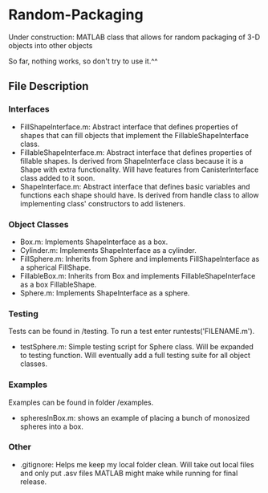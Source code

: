 # Random-Packaging
Under construction: MATLAB class that allows for random packaging of 3-D objects into other objects

So far, nothing works, so don't try to use it.^^

## File Description

### Interfaces
- FillShapeInterface.m: Abstract interface that defines properties of shapes that can fill objects that implement the FillableShapeInterface class.
- FillableShapeInterface.m: Abstract interface that defines properties of fillable shapes. Is derived from ShapeInterface class because it is a Shape with extra functionality. Will have features from CanisterInterface class added to it soon.
- ShapeInterface.m: Abstract interface that defines basic variables and functions each shape should have. Is derived from handle class to allow implementing class' constructors to add listeners.

### Object Classes
- Box.m: Implements ShapeInterface as a box.
- Cylinder.m: Implements ShapeInterface as a cylinder.
- FillSphere.m: Inherits from Sphere and implements FillShapeInterface as a spherical FillShape.
- FillableBox.m: Inherits from Box and implements FillableShapeInterface as a box FillableShape.
- Sphere.m: Implements ShapeInterface as a sphere.

### Testing
Tests can be found in /testing. To run a test enter runtests('FILENAME.m').
- testSphere.m: Simple testing script for Sphere class. Will be expanded to testing function.
Will eventually add a full testing suite for all object classes.

### Examples
Examples can be found in folder /examples.
- spheresInBox.m: shows an example of placing a bunch of monosized spheres into a box.

### Other
- .gitignore: Helps me keep my local folder clean. Will take out local files and only put .asv files MATLAB might make while running for final release.
 
